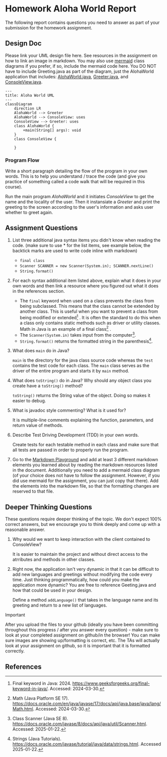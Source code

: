 # Homework Aloha World Report

The following report contains questions you need to answer as part of your submission for the homework assignment.


## Design Doc
Please link your UML design file here. See resources in the assignment on how to
link an image in markdown. You may also use [mermaid] class diagrams if you prefer, if so, include the mermaid code here.  You DO NOT have to include Greeting.java as part of the diagram, just the AlohaWorld application that includes: [AlohaWorld.java], [Greeter.java], and [ConsoleView.java].

```mermaid
---
title: Aloha World UML
---
classDiagram
    direction LR
    AlohaWorld --> Greeter
    AlohaWorld --> ConsoleView: uses
    ConsoleView --> Greeter: uses
    class AlohaWorld {
        +main(String[] args): void
    }
    class ConsoleView {
        
    }
```

### Program Flow
Write a short paragraph detailing the flow of the program in your own words. This is to help you understand / trace the code (and give you practice of something called a code walk that will be required in this course).

Run the main program *AlohaWorld* and it initiates *ConsoleView* to get the name and the locality of the user. Then it instansiate a *Greeter* and print the greeting to the screen according to the user's information and asks user whether to greet again. 

## Assignment Questions

1. List three additional java syntax items you didn't know when reading the code.  (make sure to use * for the list items, see example below, the backtick marks are used to write code inline with markdown)
   
   - `final class`
   - `Scanner SCANNER = new Scanner(System.in); SCANNER.nextLine()`
   - `String.format()`

2. For each syntax additional item listed above, explain what it does in your own words and then link a resource where you figured out what it does in the references section. 

    * The `final` keyword when used on a class prevents the class from being subclassed. This means that the class cannot be extended by another class. This is useful when you want to prevent a class from being modified or extended[^1] . It is often the standard to do this when a class only contains static methods such as driver or utility classes. Math in Java is an example of a final class[^2] .
    * The `Scanner(System.in)` takes input from the computer[^3].
    * `String.format()` returns the formatted string in the parenthesis[^4].

3. What does `main` do in Java? 

   `main` is the directory for the java class source code whereas the `test` contains the test code for each class. The `main` class serves as the driver of the entire program and starts it by `main` method. 

4. What does `toString()` do in Java? Why should any object class you create have a `toString()` method?

    `toString()` returns the String value of the object. Doing so makes it easier to debug.

5. What is javadoc style commenting? What is it used for? 

    It is multiple-line comments explaining the function, parameters, and return value of methods.

6. Describe Test Driving Development (TDD) in your own words. 

    Create tests for each testable method in each class and make sure that all tests are passed in order to properly run the program.    

7. Go to the [Markdown Playground](MarkdownPlayground.md) and add at least 3 different markdown elements you learned about by reading the markdown resources listed in the document. Additionally you need to add a mermaid class diagram (of your choice does not have to follow the assignment. However, if you did use mermaid for the assignment, you can just copy that there). Add the elements into the markdown file, so that the formatting changes are reserved to that file. 


## Deeper Thinking Questions

These questions require deeper thinking of the topic. We don't expect 100% correct answers, but we encourage you to think deeply and come up with a reasonable answer. 


1. Why would we want to keep interaction with the client contained to ConsoleView?

   It is easier to maintain the project and without direct access to the atrributes and methods in other classes. 


2. Right now, the application isn't very dynamic in that it can be difficult to add new languages and greetings without modifying the code every time. Just thinking programmatically,  how could you make the application more dynamic? You are free to reference Geeting.java and how that could be used in your design.
   
   Define a method `addLanguage()` that takes in the language name and its greeting and return to a new list of languages.


> [!IMPORTANT]
>  After you upload the files to your github (ideally you have been committing throughout this progress / after you answer every question) - make sure to look at your completed assignment on github/in the browser! You can make sure images are showing up/formatting is correct, etc. The TAs will actually look at your assignment on github, so it is important that it is formatted correctly.


## References

[^1]: Final keyword in Java: 2024. https://www.geeksforgeeks.org/final-keyword-in-java/. Accessed: 2024-03-30. 

[^2]: Math (Java Platform SE 17). https://docs.oracle.com/en/java/javase/17/docs/api/java.base/java/lang/Math.html. Accessed: 2024-03-30.

[^3]: Class Scanner (Java SE 8). https://docs.oracle.com/javase/8/docs/api/java/util/Scanner.html. Accessed: 2025-01-22.

[^4]: Strings (Java Tutorials). https://docs.oracle.com/javase/tutorial/java/data/strings.html. Accessed 2025-01-22. 

<!-- This is a comment, below this link the links in the document are placed here to make it easier to read. This is an optional style for markdown, and often as a student you will include the links inline. for example [mermaid](https://mermaid.js.org/intro/syntax-reference.html) -->
[mermaid]: https://mermaid.js.org/intro/syntax-reference.html
[AlohaWorld.java]: src/main/java/student/AlohaWorld.java
[Greeter.java]: src/main/java/student/Greeter.java
[ConsoleView.java]: src/main/java/student/ConsoleView.java